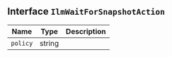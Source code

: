 ## Interface `IlmWaitForSnapshotAction`

| Name | Type | Description |
| - | - | - |
| `policy` | string | &nbsp; |

